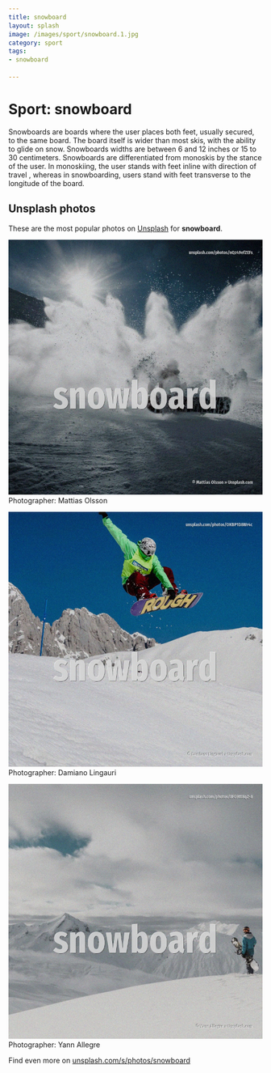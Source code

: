 ```yaml
---
title: snowboard
layout: splash
image: /images/sport/snowboard.1.jpg
category: sport
tags:
- snowboard

---
```

# Sport: snowboard

Snowboards are boards where the user places both feet, usually secured, to the same board. The board itself is wider than most skis, with the ability to glide on snow. Snowboards widths are between 6 and 12 inches or 15 to 30 centimeters. Snowboards are differentiated from monoskis by the stance of the user. In monoskiing, the user stands with feet inline with direction of travel , whereas in snowboarding,  users stand with feet transverse  to the longitude of the board. 

 
## Unsplash photos
These are the most popular photos on [Unsplash](https://unsplash.com) for **snowboard**.
 
![snowboard](/images/sport/snowboard.1.jpg)
Photographer:  Mattias Olsson
 
![snowboard](/images/sport/snowboard.2.jpg)
Photographer:  Damiano Lingauri
 
![snowboard](/images/sport/snowboard.3.jpg)
Photographer:  Yann Allegre
 
Find even more on [unsplash.com/s/photos/snowboard](https://unsplash.com/s/photos/snowboard)
 
